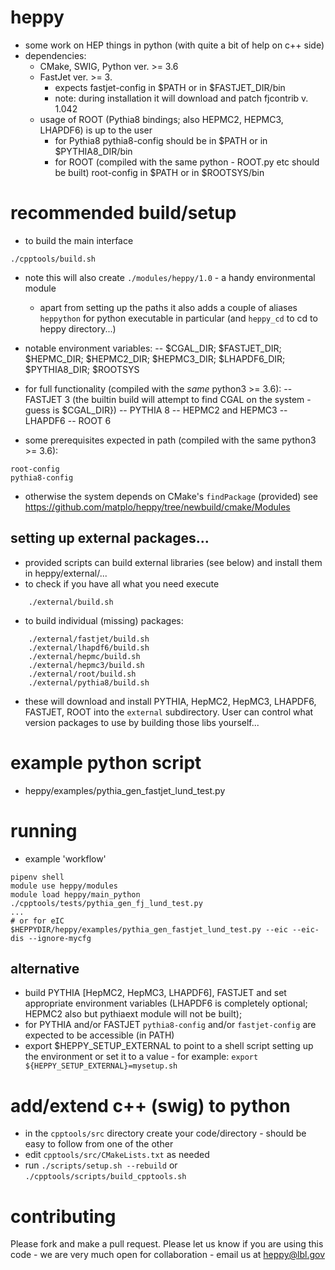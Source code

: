 # heppy

- some work on HEP things in python (with quite a bit of help on c++ side)
- dependencies:
  - CMake, SWIG, Python ver. >= 3.6
  - FastJet ver. >= 3.
    - expects fastjet-config in $PATH or in $FASTJET_DIR/bin
    - note: during installation it will download and patch fjcontrib v. 1.042
  - usage of ROOT (Pythia8 bindings; also HEPMC2, HEPMC3, LHAPDF6) is up to the user
    - for Pythia8 pythia8-config should be in $PATH or in $PYTHIA8_DIR/bin
    - for ROOT (compiled with the same python - ROOT.py etc should be built) root-config in $PATH or in $ROOTSYS/bin
 
# recommended build/setup

 - to build the main interface
```
./cpptools/build.sh
```
 - note this will also create `./modules/heppy/1.0` - a handy environmental module
   - apart from setting up the paths it also adds a couple of aliases `heppython` for python executable in particular (and `heppy_cd` to cd to heppy directory...)
 - notable environment variables:
 -- $CGAL_DIR; $FASTJET_DIR; $HEPMC_DIR; $HEPMC2_DIR; $HEPMC3_DIR; $LHAPDF6_DIR; $PYTHIA8_DIR; $ROOTSYS

 - for full functionality (compiled with the *same* python3 >= 3.6):
 -- FASTJET 3 (the builtin build will attempt to find CGAL on the system - guess is $CGAL_DIR})
 -- PYTHIA 8
 -- HEPMC2 and HEPMC3
 -- LHAPDF6
 -- ROOT 6

 - some prerequisites expected in path (compiled with the same python3 >= 3.6):
 ```
 root-config
 pythia8-config
 ```
 - otherwise the system depends on CMake's `findPackage` (provided) see https://github.com/matplo/heppy/tree/newbuild/cmake/Modules

## setting up external packages... 

 - provided scripts can build external libraries (see below) and install them in heppy/external/...
 - to check if you have all what you need execute

```
	./external/build.sh
```

- to build individual (missing) packages:

```
	./external/fastjet/build.sh
	./external/lhapdf6/build.sh
	./external/hepmc/build.sh
	./external/hepmc3/build.sh
	./external/root/build.sh
	./external/pythia8/build.sh

```

  - these will download and install PYTHIA, HepMC2, HepMC3, LHAPDF6, FASTJET, ROOT into the `external` subdirectory. User can control what version packages to use by building those libs yourself...

# example python script

 - heppy/examples/pythia_gen_fastjet_lund_test.py

# running

- example 'workflow'

```
pipenv shell
module use heppy/modules
module load heppy/main_python
./cpptools/tests/pythia_gen_fj_lund_test.py
...
# or for eIC
$HEPPYDIR/heppy/examples/pythia_gen_fastjet_lund_test.py --eic --eic-dis --ignore-mycfg
```

## alternative

- build PYTHIA [HepMC2, HepMC3, LHAPDF6], FASTJET and set appropriate environment variables (LHAPDF6 is completely optional; HEPMC2 also but pythiaext module will not be built);
- for PYTHIA and/or FASTJET `pythia8-config` and/or `fastjet-config` are expected to be accessible (in PATH)
- export $HEPPY_SETUP_EXTERNAL to point to a shell script setting up the environment or set it to a value - for example: `export ${HEPPY_SETUP_EXTERNAL}=mysetup.sh`

# add/extend c++ (swig) to python

- in the `cpptools/src` directory create your code/directory - should be easy to follow from one of the other
- edit `cpptools/src/CMakeLists.txt` as needed
- run `./scripts/setup.sh --rebuild` or `./cpptools/scripts/build_cpptools.sh`

# contributing

Please fork and make a pull request.
Please let us know if you are using this code - we are very much open for collaboration - email us at heppy@lbl.gov
